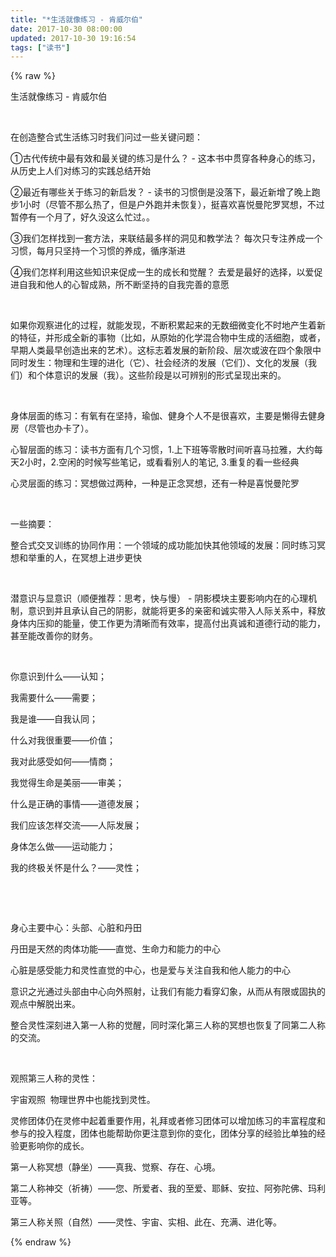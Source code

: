 ```yaml
---
title: "*生活就像练习 - 肯威尔伯"
date: 2017-10-30 08:00:00
updated: 2017-10-30 19:16:54
tags: ["读书"]
---
```

{% raw %}
<p>生活就像练习 - 肯威尔伯&nbsp;</p><p><br/></p><p>在创造整合式生活练习时我们问过一些关键问题：&nbsp;</p><p>①古代传统中最有效和最关键的练习是什么？ - 这本书中贯穿各种身心的练习，从历史上人们对练习的实践总结开始</p><p>②最近有哪些关于练习的新启发？ - 读书的习惯倒是没落下，最近新增了晚上跑步1小时（尽管不那么热了，但是户外跑并未恢复），挺喜欢喜悦曼陀罗冥想，不过暂停有一个月了，好久没这么忙过。。</p><p>③我们怎样找到一套方法，来联结最多样的洞见和教学法？ 每次只专注养成一个习惯，每月只坚持一个习惯的养成，循序渐进</p><p>④我们怎样利用这些知识来促成一生的成长和觉醒？ 去爱是最好的选择，以爱促进自我和他人的心智成熟，所不断坚持的自我完善的意愿</p><p><br/></p><p>如果你观察进化的过程，就能发现，不断积累起来的无数细微变化不时地产生着新的特征，并形成全新的事物（比如，从原始的化学混合物中生成的活细胞，或者，早期人类最早创造出来的艺术）。这标志着发展的新阶段、层次或波在四个象限中同时发生：物理和生理的进化（它）、社会经济的发展（它们）、文化的发展（我们）和个体意识的发展（我）。这些阶段是以可辨别的形式呈现出来的。</p><p><br/></p><p>身体层面的练习：有氧有在坚持，瑜伽、健身个人不是很喜欢，主要是懒得去健身房（尽管也办卡了）。&nbsp;</p><p>心智层面的练习：读书方面有几个习惯，1.上下班等零散时间听喜马拉雅，大约每天2小时，2.空闲的时候写些笔记，或看看别人的笔记, 3.重复的看一些经典&nbsp;</p><p>心灵层面的练习：冥想做过两种，一种是正念冥想，还有一种是喜悦曼陀罗</p><p><br/></p><p>一些摘要：</p><p>整合式交叉训练的协同作用：一个领域的成功能加快其他领域的发展：同时练习冥想和举重的人，在冥想上进步更快</p><p><br/></p><p>潜意识与显意识（顺便推荐：思考，快与慢） - 阴影模块主要影响内在的心理机制，意识到并且承认自己的阴影，就能将更多的亲密和诚实带入人际关系中，释放身体内压抑的能量，使工作更为清晰而有效率，提高付出真诚和道德行动的能力，甚至能改善你的财务。</p><p><br/></p><p>你意识到什么——认知； &nbsp; &nbsp;</p><p>我需要什么——需要； &nbsp; &nbsp; &nbsp;</p><p>我是谁——自我认同；&nbsp;</p><p>什么对我很重要——价值； &nbsp;</p><p>我对此感受如何——情商； &nbsp;</p><p>我觉得生命是美丽——审美；&nbsp;</p><p>什么是正确的事情——道德发展； &nbsp;</p><p>我们应该怎样交流——人际发展；&nbsp;</p><p>身体怎么做——运动能力； &nbsp; &nbsp; &nbsp; &nbsp;</p><p>我的终极关怀是什么？——灵性； &nbsp; &nbsp;</p><p><br/></p><p><br/></p><p>身心主要中心：头部、心脏和丹田 &nbsp;</p><p>丹田是天然的肉体功能——直觉、生命力和能力的中心</p><p>心脏是感受能力和灵性直觉的中心，也是爱与关注自我和他人能力的中心</p><p>意识之光通过头部由中心向外照射，让我们有能力看穿幻象，从而从有限或固执的观点中解脱出来。</p><p>整合灵性深刻进入第一人称的觉醒，同时深化第三人称的冥想也恢复了同第二人称的交流。</p><p><br/></p><p>观照第三人称的灵性：</p><p>宇宙观照 &nbsp;物理世界中也能找到灵性。</p><p>灵修团体仍在灵修中起着重要作用，礼拜或者修习团体可以增加练习的丰富程度和参与的投入程度，团体也能帮助你更注意到你的变化，团体分享的经验比单独的经验更影响你的成长。&nbsp;</p><p>第一人称冥想（静坐）——真我、觉察、存在、心境。 &nbsp;</p><p>第二人称神交（祈祷）——您、所爱者、我的至爱、耶稣、安拉、阿弥陀佛、玛利亚等。&nbsp;</p><p>第三人称关照（自然）——灵性、宇宙、实相、此在、充满、进化等。</p>
{% endraw %}
